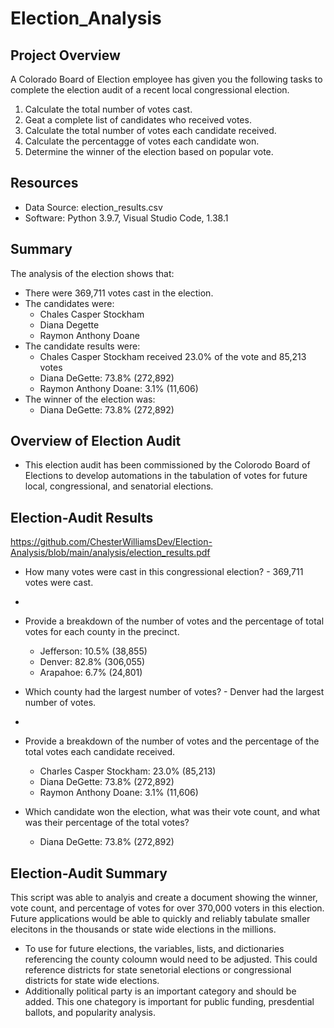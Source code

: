 # Election_Analysis

## Project Overview
A Colorado Board of Election employee has given you the following tasks to complete the election audit of a recent local congressional election.

1. Calculate the total number of votes cast.
2. Geat a complete list of candidates who received votes.
3. Calculate the total number of votes each candidate received.
4. Calculate the percentagge of votes each candidate won.
5. Determine the winner of the election based on popular vote.

## Resources
- Data Source: election_results.csv
- Software: Python 3.9.7, Visual Studio Code, 1.38.1

## Summary
The analysis of the election shows that:
- There were 369,711 votes cast in the election.
- The candidates were:
  - Chales Casper Stockham
  - Diana Degette
  - Raymon Anthony Doane
- The candidate results were:
  - Chales Casper Stockham received 23.0% of the vote and 85,213 votes
  - Diana DeGette: 73.8% (272,892)
  - Raymon Anthony Doane: 3.1% (11,606)
- The winner of the election was:
  - Diana DeGette: 73.8% (272,892)

## Overview of Election Audit
* This election audit has been commissioned by the Colorodo Board of Elections to develop automations in the tabulation of votes for future local, congressional, and senatorial elections. 

## Election-Audit Results
https://github.com/ChesterWilliamsDev/Election-Analysis/blob/main/analysis/election_results.pdf
* How many votes were cast in this congressional election? - 369,711 votes were cast. 
* 
* Provide a breakdown of the number of votes and the percentage of total votes for each county in the precinct.
  * Jefferson: 10.5% (38,855)
  * Denver: 82.8% (306,055)
  * Arapahoe: 6.7% (24,801)
  
* Which county had the largest number of votes? - Denver had the largest number of votes. 
* 
* Provide a breakdown of the number of votes and the percentage of the total votes each candidate received.
  * Charles Casper Stockham: 23.0% (85,213)
  * Diana DeGette: 73.8% (272,892)
  * Raymon Anthony Doane: 3.1% (11,606)
  
* Which candidate won the election, what was their vote count, and what was their percentage of the total votes?
  * Diana DeGette: 73.8% (272,892)

## Election-Audit Summary
This script was able to analyis and create a document showing the winner, vote count, and percentage of votes for over 370,000 voters in this election. Future applications would be able to quickly and reliably tabulate smaller elecitons in the thousands or state wide elections in the millions. 
  * To use for future elections, the variables, lists, and dictionaries referencing the county coloumn would need to be adjusted. This could reference districts for state senetorial elections or congressional districts for state wide elections. 
  * Additionally political party is an important category and should be added. This one chategory is important for public funding, presdential ballots, and popularity analysis. 
